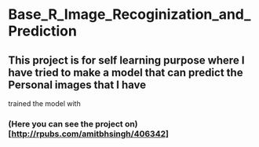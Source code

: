 # Base_R_Image_Recoginization_and_Prediction
## This project is for self learning purpose where I have tried to make a model that can predict the Personal images that I have 
trained the model with
### (Here you can see the project on)[http://rpubs.com/amitbhsingh/406342]
